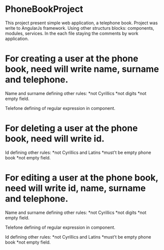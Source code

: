 # PhoneBookProject

This project present simple web application, a telephone book.
Project was write to AngularJs framework.
Using other structurs blocks: components, modules, services.
In the each file staying the comments by work application.

# For creating a user at the phone book, need will write name, surname and telephone.

Name and surname defining other rules:
 *not Cyrillics
 *not digits
 *not empty field.
 
Telefone defining of regular expression in component.

# For deleting a user at the phone book, need will write id.

Id defining other rules:
 *not Cyrillics and Latins
 *must't be empty phone book
 *not empty field.
 
 # For editing a user at the phone book, need will write id, name, surname and telephone.
 
 Name and surname defining other rules:
 *not Cyrillics
 *not digits
 *not empty field.
 
 Telefone defining of regular expression in component.
 
 Id defining other rules:
 *not Cyrillics and Latins
 *must't be empty phone book
 *not empty field.
